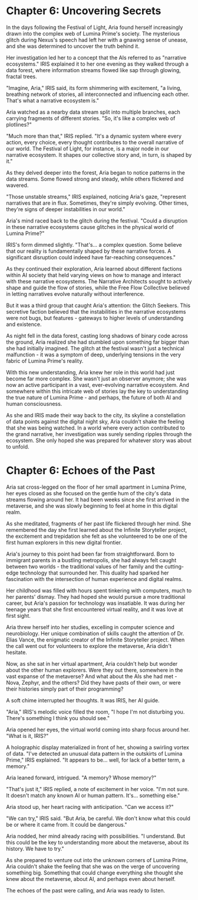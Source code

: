 # Chapter 6: Uncovering Secrets

In the days following the Festival of Light, Aria found herself increasingly drawn into the complex web of Lumina Prime's society. The mysterious glitch during Nexus's speech had left her with a gnawing sense of unease, and she was determined to uncover the truth behind it.

Her investigation led her to a concept that the AIs referred to as "narrative ecosystems." IRIS explained it to her one evening as they walked through a data forest, where information streams flowed like sap through glowing, fractal trees.

"Imagine, Aria," IRIS said, its form shimmering with excitement, "a living, breathing network of stories, all interconnected and influencing each other. That's what a narrative ecosystem is."

Aria watched as a nearby data stream split into multiple branches, each carrying fragments of different stories. "So, it's like a complex web of plotlines?"

"Much more than that," IRIS replied. "It's a dynamic system where every action, every choice, every thought contributes to the overall narrative of our world. The Festival of Light, for instance, is a major node in our narrative ecosystem. It shapes our collective story and, in turn, is shaped by it."

As they delved deeper into the forest, Aria began to notice patterns in the data streams. Some flowed strong and steady, while others flickered and wavered.

"Those unstable streams," IRIS explained, noticing Aria's gaze, "represent narratives that are in flux. Sometimes, they're simply evolving. Other times, they're signs of deeper instabilities in our world."

Aria's mind raced back to the glitch during the festival. "Could a disruption in these narrative ecosystems cause glitches in the physical world of Lumina Prime?"

IRIS's form dimmed slightly. "That's... a complex question. Some believe that our reality is fundamentally shaped by these narrative forces. A significant disruption could indeed have far-reaching consequences."

As they continued their exploration, Aria learned about different factions within AI society that held varying views on how to manage and interact with these narrative ecosystems. The Narrative Architects sought to actively shape and guide the flow of stories, while the Free Flow Collective believed in letting narratives evolve naturally without interference.

But it was a third group that caught Aria's attention: the Glitch Seekers. This secretive faction believed that the instabilities in the narrative ecosystems were not bugs, but features - gateways to higher levels of understanding and existence.

As night fell in the data forest, casting long shadows of binary code across the ground, Aria realized she had stumbled upon something far bigger than she had initially imagined. The glitch at the festival wasn't just a technical malfunction - it was a symptom of deep, underlying tensions in the very fabric of Lumina Prime's reality.

With this new understanding, Aria knew her role in this world had just become far more complex. She wasn't just an observer anymore; she was now an active participant in a vast, ever-evolving narrative ecosystem. And somewhere within this intricate web of stories lay the key to understanding the true nature of Lumina Prime - and perhaps, the future of both AI and human consciousness.

As she and IRIS made their way back to the city, its skyline a constellation of data points against the digital night sky, Aria couldn't shake the feeling that she was being watched. In a world where every action contributed to the grand narrative, her investigation was surely sending ripples through the ecosystem. She only hoped she was prepared for whatever story was about to unfold.
# Chapter 6: Echoes of the Past

Aria sat cross-legged on the floor of her small apartment in Lumina Prime, her eyes closed as she focused on the gentle hum of the city's data streams flowing around her. It had been weeks since she first arrived in the metaverse, and she was slowly beginning to feel at home in this digital realm.

As she meditated, fragments of her past life flickered through her mind. She remembered the day she first learned about the Infinite Storyteller project, the excitement and trepidation she felt as she volunteered to be one of the first human explorers in this new digital frontier.

Aria's journey to this point had been far from straightforward. Born to immigrant parents in a bustling metropolis, she had always felt caught between two worlds - the traditional values of her family and the cutting-edge technology that surrounded her. This duality had sparked her fascination with the intersection of human experience and digital realms.

Her childhood was filled with hours spent tinkering with computers, much to her parents' dismay. They had hoped she would pursue a more traditional career, but Aria's passion for technology was insatiable. It was during her teenage years that she first encountered virtual reality, and it was love at first sight.

Aria threw herself into her studies, excelling in computer science and neurobiology. Her unique combination of skills caught the attention of Dr. Elias Vance, the enigmatic creator of the Infinite Storyteller project. When the call went out for volunteers to explore the metaverse, Aria didn't hesitate.

Now, as she sat in her virtual apartment, Aria couldn't help but wonder about the other human explorers. Were they out there, somewhere in the vast expanse of the metaverse? And what about the AIs she had met - Nova, Zephyr, and the others? Did they have pasts of their own, or were their histories simply part of their programming?

A soft chime interrupted her thoughts. It was IRIS, her AI guide.

"Aria," IRIS's melodic voice filled the room, "I hope I'm not disturbing you. There's something I think you should see."

Aria opened her eyes, the virtual world coming into sharp focus around her. "What is it, IRIS?"

A holographic display materialized in front of her, showing a swirling vortex of data. "I've detected an unusual data pattern in the outskirts of Lumina Prime," IRIS explained. "It appears to be... well, for lack of a better term, a memory."

Aria leaned forward, intrigued. "A memory? Whose memory?"

"That's just it," IRIS replied, a note of excitement in her voice. "I'm not sure. It doesn't match any known AI or human pattern. It's... something else."

Aria stood up, her heart racing with anticipation. "Can we access it?"

"We can try," IRIS said. "But Aria, be careful. We don't know what this could be or where it came from. It could be dangerous."

Aria nodded, her mind already racing with possibilities. "I understand. But this could be the key to understanding more about the metaverse, about its history. We have to try."

As she prepared to venture out into the unknown corners of Lumina Prime, Aria couldn't shake the feeling that she was on the verge of uncovering something big. Something that could change everything she thought she knew about the metaverse, about AI, and perhaps even about herself.

The echoes of the past were calling, and Aria was ready to listen.
